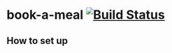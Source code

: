 # book-a-meal [![Build Status](https://travis-ci.org/wptechprodigy/book-a-meal.svg?branch=develop)](https://travis-ci.org/wptechprodigy/book-a-meal)

## How to set up




